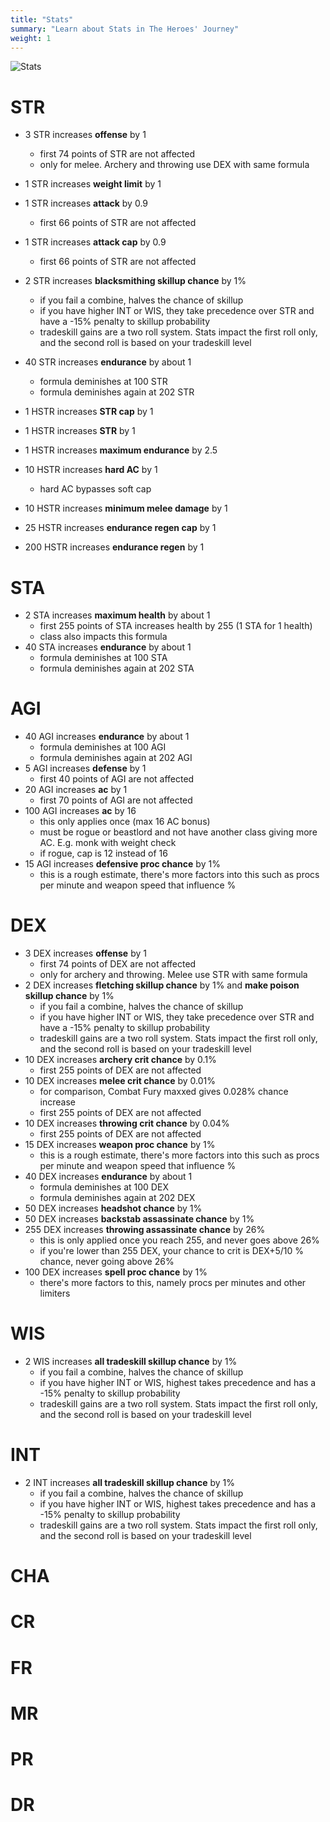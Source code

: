 ```yaml
---
title: "Stats"
summary: "Learn about Stats in The Heroes' Journey"
weight: 1
---
```


![Stats](stats.png)

# STR

- 3 STR increases **offense** by 1
    - first 74 points of STR are not affected
    - only for melee. Archery and throwing use DEX with same formula
- 1 STR increases **weight limit** by 1
- 1 STR increases **attack** by 0.9
    - first 66 points of STR are not affected
- 1 STR increases **attack cap** by 0.9
    - first 66 points of STR are not affected
- 2 STR increases **blacksmithing skillup chance** by 1%
    - if you fail a combine, halves the chance of skillup
    - if you have higher INT or WIS, they take precedence over STR and have a -15% penalty to skillup probability
    - tradeskill gains are a two roll system. Stats impact the first roll only, and the second roll is based on your tradeskill level
- 40 STR increases **endurance** by about 1
    - formula deminishes at 100 STR
    - formula deminishes again at 202 STR

- 1 HSTR increases **STR cap** by 1
- 1 HSTR increases **STR** by 1
- 1 HSTR increases **maximum endurance** by 2.5
- 10 HSTR increases **hard AC** by 1
    - hard AC bypasses soft cap
- 10 HSTR increases **minimum melee damage** by 1
- 25 HSTR increases **endurance regen cap** by 1
- 200 HSTR increases **endurance regen** by 1

# STA

- 2 STA increases **maximum health** by about 1
    - first 255 points of STA increases health by 255 (1 STA for 1 health)
    - class also impacts this formula
- 40 STA increases **endurance** by about 1
    - formula deminishes at 100 STA
    - formula deminishes again at 202 STA

# AGI

- 40 AGI increases **endurance** by about 1
    - formula deminishes at 100 AGI
    - formula deminishes again at 202 AGI
- 5 AGI increases **defense** by 1
    - first 40 points of AGI are not affected
- 20 AGI increases **ac** by 1
    - first 70 points of AGI are not affected
- 100 AGI increases **ac** by 16
    - this only applies once (max 16 AC bonus)
    - must be rogue or beastlord and not have another class giving more AC. E.g. monk with weight check
    - if rogue, cap is 12 instead of 16
- 15 AGI increases **defensive proc chance** by 1%
    - this is a rough estimate, there's more factors into this such as procs per minute and weapon speed that influence %

# DEX

- 3 DEX increases **offense** by 1
    - first 74 points of DEX are not affected
    - only for archery and throwing. Melee use STR with same formula
- 2 DEX increases **fletching skillup chance** by 1% and **make poison skillup chance** by 1%
    - if you fail a combine, halves the chance of skillup
    - if you have higher INT or WIS, they take precedence over STR and have a -15% penalty to skillup probability
    - tradeskill gains are a two roll system. Stats impact the first roll only, and the second roll is based on your tradeskill level
- 10 DEX increases **archery crit chance** by 0.1%
    - first 255 points of DEX are not affected
- 10 DEX increases **melee crit chance** by 0.01%
    - for comparison, Combat Fury maxxed gives 0.028% chance increase
    - first 255 points of DEX are not affected
- 10 DEX increases **throwing crit chance** by 0.04%
    - first 255 points of DEX are not affected
- 15 DEX increases **weapon proc chance** by 1%
    - this is a rough estimate, there's more factors into this such as procs per minute and weapon speed that influence %
- 40 DEX increases **endurance** by about 1
    - formula deminishes at 100 DEX
    - formula deminishes again at 202 DEX
- 50 DEX increases **headshot chance** by 1%
- 50 DEX increases **backstab assassinate chance** by 1%
- 255 DEX increases **throwing assassinate chance** by 26%
    - this is only applied once you reach 255, and never goes above 26%
    - if you're lower than 255 DEX, your chance to crit is DEX+5/10 % chance, never going above 26%
- 100 DEX increases **spell proc chance** by 1%
    - there's more factors to this, namely procs per minutes and other limiters

# WIS
- 2 WIS increases **all tradeskill skillup chance** by 1%
    - if you fail a combine, halves the chance of skillup
    - if you have higher INT or WIS, highest takes precedence and has a -15% penalty to skillup probability
    - tradeskill gains are a two roll system. Stats impact the first roll only, and the second roll is based on your tradeskill level
# INT
- 2 INT increases **all tradeskill skillup chance** by 1%
    - if you fail a combine, halves the chance of skillup
    - if you have higher INT or WIS, highest takes precedence and has a -15% penalty to skillup probability
    - tradeskill gains are a two roll system. Stats impact the first roll only, and the second roll is based on your tradeskill level
# CHA

# CR

# FR

# MR

# PR

# DR

